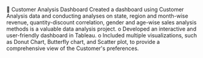  Customer Analysis Dashboard
Created a dashboard using Customer Analysis data and conducting analyses on state, region and 
month-wise revenue, quantity-discount correlation, gender and age-wise sales analysis methods is 
a valuable data analysis project.
o Developed an interactive and user-friendly dashboard in Tableau.
o Included multiple visualizations, such as Donut Chart, Butterfly chart, and Scatter plot, to provide 
a comprehensive view of the Customer's preferences.

